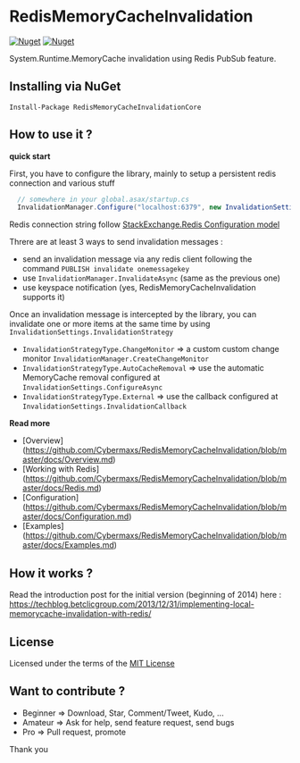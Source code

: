 RedisMemoryCacheInvalidation
============================

[![Nuget](https://img.shields.io/nuget/dt/RedisMemoryCacheInvalidationCore.svg)](http://nuget.org/packages/RedisMemoryCacheInvalidationCore)
[![Nuget](https://img.shields.io/nuget/v/RedisMemoryCacheInvalidationCore.svg)](http://nuget.org/packages/RedisMemoryCacheInvalidationCore)

System.Runtime.MemoryCache invalidation using Redis PubSub feature.


Installing via NuGet
---
```
Install-Package RedisMemoryCacheInvalidationCore
```


How to use it ?
---

__quick start__


First, you have to configure the library, mainly to setup a persistent redis connection and various stuff
```csharp
  // somewhere in your global.asax/startup.cs
  InvalidationManager.Configure("localhost:6379", new InvalidationSettings());
```
Redis connection string follow [StackExchange.Redis Configuration model](https://github.com/StackExchange/StackExchange.Redis/blob/master/Docs/Configuration.md)

Threre are at least 3 ways to send invalidation messages :
- send an invalidation message via any redis client following the command `PUBLISH invalidate onemessagekey`
- use `InvalidationManager.InvalidateAsync` (same as the previous one)
- use keyspace notification (yes, RedisMemoryCacheInvalidation supports it)

Once an invalidation message is intercepted by the library, you can invalidate one or more items at the same time by using `InvalidationSettings.InvalidationStrategy`
- `InvalidationStrategyType.ChangeMonitor` => a custom custom change monitor `InvalidationManager.CreateChangeMonitor`
- `InvalidationStrategyType.AutoCacheRemoval` => use the automatic MemoryCache removal configured at `InvalidationSettings.ConfigureAsync`
- `InvalidationStrategyType.External` => use the callback configured at `InvalidationSettings.InvalidationCallback`

__Read more__
- [Overview] (https://github.com/Cybermaxs/RedisMemoryCacheInvalidation/blob/master/docs/Overview.md)
- [Working with Redis] (https://github.com/Cybermaxs/RedisMemoryCacheInvalidation/blob/master/docs/Redis.md)
- [Configuration] (https://github.com/Cybermaxs/RedisMemoryCacheInvalidation/blob/master/docs/Configuration.md)
- [Examples] (https://github.com/Cybermaxs/RedisMemoryCacheInvalidation/blob/master/docs/Examples.md)

How it works ?
---
Read the introduction post for the initial version (beginning of 2014) here : https://techblog.betclicgroup.com/2013/12/31/implementing-local-memorycache-invalidation-with-redis/

License
---
Licensed under the terms of the [MIT License](http://opensource.org/licenses/MIT)

Want to contribute ?
---
- Beginner => Download, Star, Comment/Tweet, Kudo, ...
- Amateur => Ask for help, send feature request, send bugs
- Pro => Pull request, promote

Thank you
